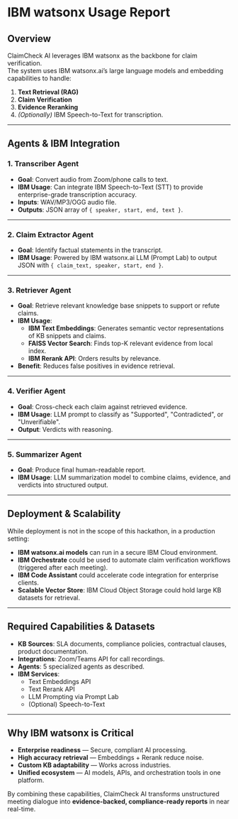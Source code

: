 # IBM watsonx Usage Report

## Overview
ClaimCheck AI leverages IBM watsonx as the backbone for claim verification.  
The system uses IBM watsonx.ai’s large language models and embedding capabilities to handle:
1. **Text Retrieval (RAG)**
2. **Claim Verification**
3. **Evidence Reranking**
4. *(Optionally)* IBM Speech-to-Text for transcription.

---

## Agents & IBM Integration

### 1. **Transcriber Agent**
- **Goal**: Convert audio from Zoom/phone calls to text.
- **IBM Usage**: Can integrate IBM Speech-to-Text (STT) to provide enterprise-grade transcription accuracy.
- **Inputs**: WAV/MP3/OGG audio file.
- **Outputs**: JSON array of `{ speaker, start, end, text }`.

---

### 2. **Claim Extractor Agent**
- **Goal**: Identify factual statements in the transcript.
- **IBM Usage**: Powered by IBM watsonx.ai LLM (Prompt Lab) to output JSON with `{ claim_text, speaker, start, end }`.

---

### 3. **Retriever Agent**
- **Goal**: Retrieve relevant knowledge base snippets to support or refute claims.
- **IBM Usage**:
  - **IBM Text Embeddings**: Generates semantic vector representations of KB snippets and claims.
  - **FAISS Vector Search**: Finds top-K relevant evidence from local index.
  - **IBM Rerank API**: Orders results by relevance.
- **Benefit**: Reduces false positives in evidence retrieval.

---

### 4. **Verifier Agent**
- **Goal**: Cross-check each claim against retrieved evidence.
- **IBM Usage**: LLM prompt to classify as "Supported", "Contradicted", or "Unverifiable".
- **Output**: Verdicts with reasoning.

---

### 5. **Summarizer Agent**
- **Goal**: Produce final human-readable report.
- **IBM Usage**: LLM summarization model to combine claims, evidence, and verdicts into structured output.

---

## Deployment & Scalability
While deployment is not in the scope of this hackathon, in a production setting:
- **IBM watsonx.ai models** can run in a secure IBM Cloud environment.
- **IBM Orchestrate** could be used to automate claim verification workflows (triggered after each meeting).
- **IBM Code Assistant** could accelerate code integration for enterprise clients.
- **Scalable Vector Store**: IBM Cloud Object Storage could hold large KB datasets for retrieval.

---

## Required Capabilities & Datasets
- **KB Sources**: SLA documents, compliance policies, contractual clauses, product documentation.
- **Integrations**: Zoom/Teams API for call recordings.
- **Agents**: 5 specialized agents as described.
- **IBM Services**:
  - Text Embeddings API
  - Text Rerank API
  - LLM Prompting via Prompt Lab
  - (Optional) Speech-to-Text

---

## Why IBM watsonx is Critical
- **Enterprise readiness** — Secure, compliant AI processing.
- **High accuracy retrieval** — Embeddings + Rerank reduce noise.
- **Custom KB adaptability** — Works across industries.
- **Unified ecosystem** — AI models, APIs, and orchestration tools in one platform.

By combining these capabilities, ClaimCheck AI transforms unstructured meeting dialogue into **evidence-backed, compliance-ready reports** in near real-time.
